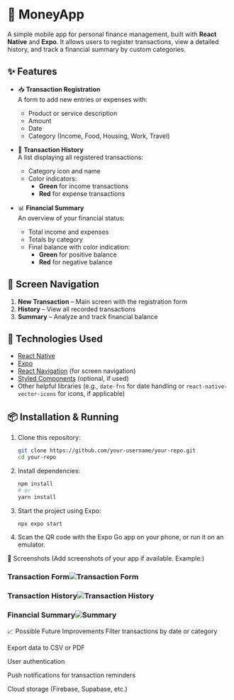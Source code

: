 # 📱 MoneyApp
A simple mobile app for personal finance management, built with **React Native** and **Expo**. It allows users to register transactions, view a detailed history, and track a financial summary by custom categories.

## ✨ Features

- 📥 **Transaction Registration**  
  A form to add new entries or expenses with:
  - Product or service description
  - Amount
  - Date
  - Category (Income, Food, Housing, Work, Travel)

- 📄 **Transaction History**  
  A list displaying all registered transactions:
  - Category icon and name
  - Color indicators:
    - **Green** for income transactions
    - **Red** for expense transactions

- 📊 **Financial Summary**  
  An overview of your financial status:
  - Total income and expenses
  - Totals by category
  - Final balance with color indication:
    - **Green** for positive balance
    - **Red** for negative balance

## 🧭 Screen Navigation

1. **New Transaction** – Main screen with the registration form  
2. **History** – View all recorded transactions  
3. **Summary** – Analyze and track financial balance

## 🚀 Technologies Used

- [React Native](https://reactnative.dev/)
- [Expo](https://expo.dev/)
- [React Navigation](https://reactnavigation.org/) (for screen navigation)
- [Styled Components](https://styled-components.com/) (optional, if used)
- Other helpful libraries (e.g., `date-fns` for date handling or `react-native-vector-icons` for icons, if applicable)

## 📦 Installation & Running

1. Clone this repository:
   ```bash
   git clone https://github.com/your-username/your-repo.git
   cd your-repo
2. Install dependencies:
   ```bash
   npm install
   # or
   yarn install
3. Start the project using Expo:
   ```bash
   npx expo start
4. Scan the QR code with the Expo Go app on your phone, or run it on an emulator.

📸 Screenshots
(Add screenshots of your app if available. Example:)

### Transaction Form![Transaction Form](./assets/images/formulario.jpg)

### Transaction History![Transaction History](./assets/images/transacoes.jpg)

### Financial Summary![Summary](./assets/images/resumo.jpg)

📈 Possible Future Improvements
Filter transactions by date or category

Export data to CSV or PDF

User authentication

Push notifications for transaction reminders

Cloud storage (Firebase, Supabase, etc.)

